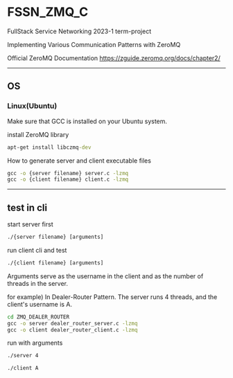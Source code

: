 # FSSN_ZMQ_C

FullStack Service Networking 2023-1 term-project

Implementing Various Communication Patterns with ZeroMQ

Official ZeroMQ Documentation https://zguide.zeromq.org/docs/chapter2/

---

## OS

### Linux(Ubuntu)

Make sure that GCC is installed on your Ubuntu system.

install ZeroMQ library
```cmd
apt-get install libczmq-dev
```

How to generate server and client executable files
```cmd
gcc -o {server filename} server.c -lzmq
gcc -o {client filename} client.c -lzmq
```
---
## test in cli

start server first
```cmd
./{server filename} [arguments]
```

run client cli and test
```cmd
./{client filename} [arguments]
```

Arguments serve as the username in the client and as the number of threads in the server.

for example) In Dealer-Router Pattern. The server runs 4 threads, and the client's username is A.

```cmd
cd ZMQ_DEALER_ROUTER
gcc -o server dealer_router_server.c -lzmq
gcc -o client dealer_router_client.c -lzmq
```

run with arguments
```cmd
./server 4
```
```cmd
./client A
```
